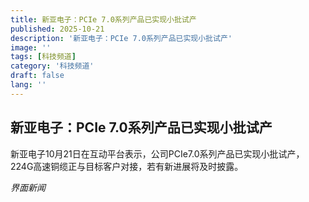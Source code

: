 ```yaml
---
title: 新亚电子：PCIe 7.0系列产品已实现小批试产
published: 2025-10-21
description: '新亚电子：PCIe 7.0系列产品已实现小批试产'
image: ''
tags: [科技频道]
category: '科技频道'
draft: false
lang: ''
---
```


## 新亚电子：PCIe 7.0系列产品已实现小批试产

新亚电子10月21日在互动平台表示，公司PCIe7.0系列产品已实现小批试产，224G高速铜缆正与目标客户对接，若有新进展将及时披露。

*界面新闻*
